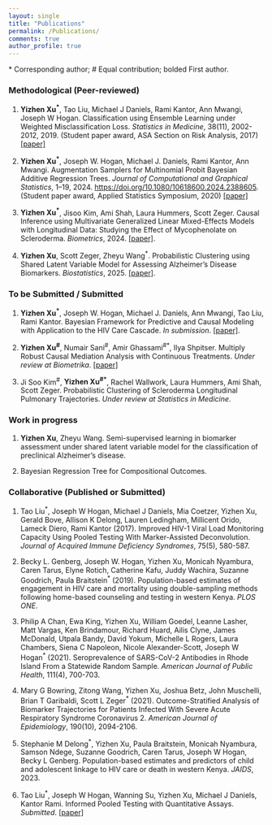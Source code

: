 ```yaml
---
layout: single
title: "Publications"
permalink: /Publications/
comments: true
author_profile: true
---
```


\* Corresponding author; \# Equal contribution; bolded First author.

### Methodological (Peer-reviewed)

1. **Yizhen Xu<sup>\*</sup>**, Tao Liu, Michael J Daniels, Rami Kantor, Ann Mwangi, Joseph W Hogan. Classification using Ensemble Learning under Weighted Misclassification Loss. *Statistics in Medicine*, 38(11), 2002-2012, 2019.  (Student paper award, ASA Section on Risk Analysis, 2017) <a href="https://www.ncbi.nlm.nih.gov/pmc/articles/PMC7045125/"> [paper] </a>

2. **Yizhen Xu<sup>\*</sup>**, Joseph W. Hogan, Michael J. Daniels, Rami Kantor, Ann Mwangi. Augmentation Samplers for Multinomial Probit Bayesian Additive Regression Trees. *Journal of Computational and Graphical Statistics*, 1–19, 2024. https://doi.org/10.1080/10618600.2024.2388605. (Student paper award, Applied Statistics Symposium, 2020) <a href="/assets/pdffiles/MPBART_samplers.pdf"> [paper] </a>

3. **Yizhen Xu<sup>\*</sup>**, Jisoo Kim, Ami Shah, Laura Hummers, Scott Zeger. Causal Inference using Multivariate Generalized Linear
Mixed-Effects Models with Longitudinal Data: Studying the Effect of Mycophenolate on Scleroderma. *Biometrics*, 2024. <a href="https://doi.org/10.1093/biomtc/ujae100">[paper]</a>.

4. **Yizhen Xu**, Scott Zeger, Zheyu Wang<sup>\*</sup>. Probabilistic Clustering using Shared Latent Variable Model for Assessing  Alzheimer’s Disease Biomarkers. *Biostatistics*, 2025. <a href="https://doi.org/10.1093/biostatistics/kxaf010">[paper]</a>.

### To be Submitted / Submitted

1. **Yizhen Xu<sup>\*</sup>**, Joseph W. Hogan, Michael J. Daniels, Ann Mwangi, Tao Liu, Rami Kantor. Bayesian Framework for Predictive and Causal Modeling with Application to the HIV Care Cascade. *In submission*. <a href="/assets/pdffiles/draft w author details.pdf">[paper]</a>.

2. **Yizhen Xu<sup>\#</sup>**, Numair Sani<sup>\#</sup>, Amir Ghassami<sup>\#\*</sup>, Ilya Shpitser. Multiply Robust Causal Mediation Analysis with Continuous Treatments. *Under review at Biometrika*. <a href="/assets/pdffiles/Mediation.pdf"> [paper] </a>

3. Ji Soo Kim<sup>\#</sup>, **Yizhen Xu<sup>\#\*</sup>**, Rachel Wallwork, Laura Hummers, Ami Shah, Scott Zeger. Probabilistic Clustering of Scleroderma Longitudinal Pulmonary Trajectories. *Under review at Statistics in Medicine*.

### Work in progress

<!--1. **Yizhen Xu**, Brian Garibaldi, Scott Zeger. Subgroup Treatment Evaluation using Multivariate Generalized Mixed Effect Models for Longitudinal Competing Risks Outcomes: Evaluation of Ventilation Effectiveness on Patients with Severe Acute Respiratory Syndrome Coronavirus 2. <a href="/assets/Talk_slides/YX_JSM_2021.pdf">[talk]</a>.-->

1. **Yizhen Xu**, Zheyu Wang. Semi-supervised learning in biomarker assessment under shared latent variable model for the classification of preclinical Alzheimer’s disease.
   
2. Bayesian Regression Tree for Compositional Outcomes. 

### Collaborative (Published or Submitted)

1. Tao Liu<sup>\*</sup>, Joseph W Hogan, Michael J Daniels, Mia Coetzer, Yizhen Xu, Gerald Bove, Allison K Delong, Lauren Ledingham, Millicent Orido, Lameck Diero, Rami Kantor (2017). Improved HIV-1 Viral Load Monitoring Capacity Using Pooled Testing With Marker-Assisted Deconvolution. *Journal of
Acquired Immune Deficiency Syndromes*, 75(5), 580-587.

2. Becky L. Genberg, Joseph W. Hogan, Yizhen Xu, Monicah Nyambura, Caren Tarus, Elyne Rotich, Catherine Kafu, Juddy Wachira, Suzanne Goodrich, Paula Braitstein<sup>\*</sup> (2019). Population-based estimates of engagement in HIV care and mortality using double-sampling methods following home-based counseling and testing in western Kenya. *PLOS ONE*.

3. Philip A Chan, Ewa King, Yizhen Xu, William Goedel, Leanne Lasher, Matt Vargas, Ken Brindamour, Richard Huard, Ailis Clyne, James McDonald, Utpala Bandy, David Yokum, Michelle L Rogers, Laura Chambers, Siena C Napoleon, Nicole Alexander-Scott, Joseph W Hogan<sup>\*</sup> (2021). Seroprevalence of SARS-CoV-2 Antibodies in Rhode Island From a Statewide Random Sample. *American Journal of Public Health*, 111(4), 700-703.

4. Mary G Bowring, Zitong Wang, Yizhen Xu, Joshua Betz, John Muschelli, Brian T Garibaldi, Scott L Zeger<sup>\*</sup> (2021). Outcome-Stratified Analysis of Biomarker Trajectories for Patients Infected With Severe Acute Respiratory Syndrome Coronavirus 2. *American Journal of Epidemiology*, 190(10), 2094-2106.

5. Stephanie M Delong<sup>\*</sup>, Yizhen Xu, Paula Braitstein, Monicah Nyambura, Samson Ndege, Suzanne Goodrich, Caren Tarus, Joseph W Hogan, Becky L Genberg. Population-based estimates and predictors of child and adolescent linkage to HIV care or death in western Kenya. *JAIDS*, 2023.

6. Tao Liu<sup>\*</sup>, Joseph W Hogan, Wanning Su, Yizhen Xu, Michael J Daniels, Kantor Rami. Informed Pooled Testing with Quantitative Assays. *Submitted*. <a href="https://arxiv.org/abs/2011.00404"> [paper] </a>
 
